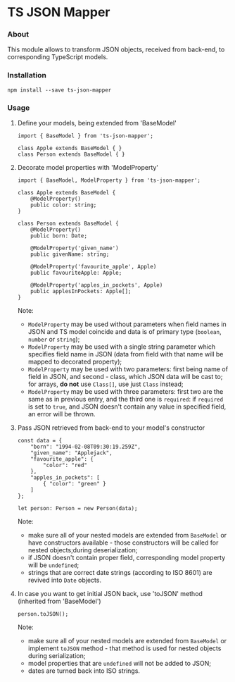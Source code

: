 # TS JSON Mapper

### About

This module allows to transform JSON objects, received from back-end, to corresponding TypeScript models.

### Installation

```
npm install --save ts-json-mapper
```

### Usage

1. Define your models, being extended from 'BaseModel'

    ```
    import { BaseModel } from 'ts-json-mapper';

    class Apple extends BaseModel { }
    class Person extends BaseModel { }
    ```

2. Decorate model properties with 'ModelProperty'

    ```
    import { BaseModel, ModelProperty } from 'ts-json-mapper';

    class Apple extends BaseModel {
        @ModelProperty()
        public color: string;
    }

    class Person extends BaseModel {
        @ModelProperty()
        public born: Date;

        @ModelProperty('given_name')
        public givenName: string;

        @ModelProperty('favourite_apple', Apple)
        public favouriteApple: Apple;

        @ModelProperty('apples_in_pockets', Apple)
        public applesInPockets: Apple[];
    }
    ```

    Note:

    - `ModelProperty` may be used without parameters when field names in JSON and TS model coincide and data is of primary type (`boolean`, `number` or `string`);
    - `ModelProperty` may be used with a single string parameter which specifies field name in JSON (data from field with that name will be mapped to decorated property);
    - `ModelProperty` may be used with two parameters: first being name of field in JSON, and second - class, which JSON data will be cast to; for arrays, **do not** use `Class[]`, use just `Class` instead;
    - `ModelProperty` may be used with three parameters: first two are the same as in previous entry, and the third one is `required`: if `required` is set to `true`, and JSON doesn't contain any value in specified field, an error will be thrown.

3. Pass JSON retrieved from back-end to your model's constructor

    ```
    const data = {
        "born": "1994-02-08T09:30:19.259Z",
        "given_name": "Applejack",
        "favourite_apple": {
            "color": "red"
        },
        "apples_in_pockets": [
            { "color": "green" }
        ]
    };

    let person: Person = new Person(data);
    ```

    Note:

    - make sure all of your nested models are extended from `BaseModel` or have constructors available - those constructors will be called for nested objects;during deserialization;
    - if JSON doesn't contain proper field, corresponding model property will be `undefined`;
    - strings that are correct date strings (according to ISO 8601) are revived into `Date` objects.

4. In case you want to get initial JSON back, use 'toJSON' method (inherited from 'BaseModel')

    ```
    person.toJSON();
    ```

    Note:

    - make sure all of your nested models are extended from `BaseModel` or implement `toJSON` method - that method is used for nested objects during serialization;
    - model properties that are `undefined` will not be added to JSON;
    - dates are turned back into ISO strings.